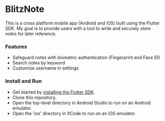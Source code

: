 # BlitzNote
This is a cross platform mobile app (Android and iOS) built using the Flutter SDK. My goal is to provide users with a tool to write and securely store notes for later reference.
### Features
- Safeguard notes with biometric authentication (Fingerprint and Face ID)
- Search notes by keyword
- Customize username in settings
### Install and Run
- Get started by [installing the Flutter SDK](https://flutter.dev/docs/get-started/install). 
- Clone this repository. 
- Open the top-level directory in Android Studio to run on an Android emulator.
- Open the 'ios' directory in XCode to run on an iOS emulator.
